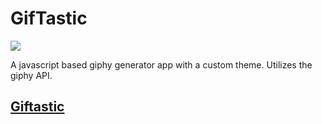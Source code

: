 # GifTastic

![](https://media.giphy.com/media/l378j0kQfG89qMdnW/giphy.gif)

A javascript based giphy generator app with a custom theme. Utilizes the giphy API. 

## [Giftastic](https://jbcurrie.github.io/GifTastic/)
